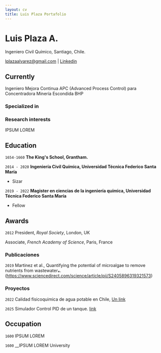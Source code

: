 ```yaml
---
layout: cv
title: Luis Plaza Portafolio
---
```

# Luis Plaza A.
Ingeniero Civil Químico, Santiago, Chile.

<div id="webaddress">
<a href="isaac@applesdofall.org">lplazaalvarez@gmail.com</a>
| <a href="https://www.linkedin.com/in/lplazaalvarez/">Linkedin</a>
</div>


## Currently

Ingeniero Mejora Continua APC (Advanced Process Control) para Concentradora Minería Escondida BHP
### Specialized in




### Research interests

IPSUM LOREM

## Education

`1654-1660`
__The King's School, Grantham.__

`2014 - 2020`
__Ingeniería Civil Química, Universidad Técnica Federico Santa María__

- Sizar

`2019 - 2022`
__Magister en ciencias de la ingeniería química, Universidad Técnica Federico Santa María__

- Fellow



## Awards

`2012`
President, *Royal Society*, London, UK

Associate, *French Academy of Science*, Paris, France



### Publicaciones

`2019`
Martinez et al., Quantifying the potential of microalgae to remove nutrients from wastewater⁎. (https://www.sciencedirect.com/science/article/pii/S2405896319321573)

### Proyectos

`2022`
Calidad físicoquimica de agua potable en Chile, [Un link](https://chilewaterquality.streamlit.app/)

`2025`
Simulador Control PID de un tanque. [link](https://luchoplaza.github.io/PIDSim/ 'Simulador PID')


## Occupation

`1600`
IPSUM LOREM


`1600`
__IPSUM LOREM University



<!-- ### Footer

Last updated: Abril 2025 -->
